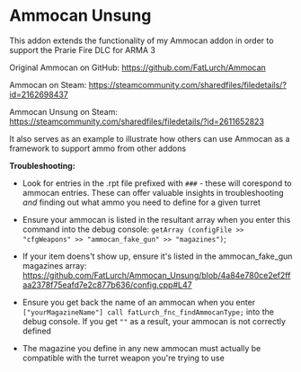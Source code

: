 # Ammocan Unsung
 This addon extends the functionality of my Ammocan addon in order to support the Prarie Fire DLC for ARMA 3
 
 Original Ammocan on GitHub: https://github.com/FatLurch/Ammocan
 
 Ammocan on Steam: https://steamcommunity.com/sharedfiles/filedetails/?id=2162698437
 
 Ammocan Unsung on Steam: https://steamcommunity.com/sharedfiles/filedetails/?id=2611652823
 
 It also serves as an example to illustrate how others can use Ammocan as a framework to support ammo from other addons


**Troubleshooting:**

- Look for entries in the .rpt file prefixed with `###` - these will corespond to ammocan entries. These can offer valuable insights in troubleshooting *and* finding out what ammo you need to define for a given turret

- Ensure your ammocan is listed in the resultant array when you enter this command into the debug console: `getArray (configFile >> "cfgWeapons" >> "ammocan_fake_gun" >> "magazines")`; 

- If your item doens't show up, ensure it's listed in the ammocan_fake_gun magazines array: https://github.com/FatLurch/Ammocan_Unsung/blob/4a84e780ce2ef2ffaa2378f75eafd7e2c877b636/config.cpp#L47

- Ensure you get back the name of an ammocan when you enter `["yourMagazineName"] call fatLurch_fnc_findAmmocanType;` into the debug console. If you get `""` as a result, your ammocan is not correctly defined

- The magazine you define in any new ammocan must actually be compatible with the turret weapon you're trying to use 
